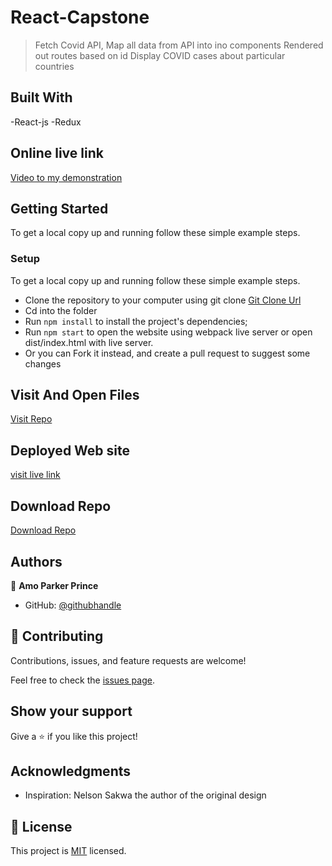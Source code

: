 # React-Capstone

> Fetch Covid API,
> Map all data from API into ino components
> Rendered out routes based on id
> Display COVID cases about particular countries

## Built With

-React-js
-Redux

## Online live link

[Video to my demonstration](https://drive.google.com/file/d/1kzy7Sief6KqaPxV7TzpF9YeZRSjuab61/view?usp=sharing)

## Getting Started

To get a local copy up and running follow these simple example steps.

### Setup

To get a local copy up and running follow these simple example steps.

- Clone the repository to your computer using git clone [Git Clone Url](https://github.com/mrparkersson/react-capstone)
- Cd into the folder
- Run `npm install` to install the project's dependencies;
- Run `npm start` to open the website using webpack live server or
  open dist/index.html with live server.
- Or you can Fork it instead, and create a pull request to suggest some changes

## Visit And Open Files

[Visit Repo](https://github.com/mrparkersson/react-capstone)

## Deployed Web site

[visit live link](https://covidapireactapp.netlify.app)

## Download Repo

[Download Repo](https://github.com/mrparkersson/react-capstone)

## Authors

👤 **Amo Parker Prince**

- GitHub: [@githubhandle](https://github.com/mrparkersson)

## 🤝 Contributing

Contributions, issues, and feature requests are welcome!

Feel free to check the [issues page](https://github.com/mrparkersson/react-capstone).

## Show your support

Give a ⭐️ if you like this project!

## Acknowledgments

- Inspiration: Nelson Sakwa the author of the original design

## 📝 License

This project is [MIT](./MIT.md) licensed.
